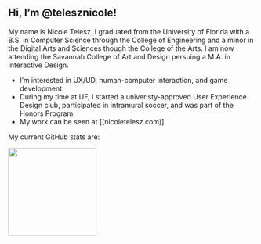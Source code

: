 ## Hi, I’m @telesznicole!
My name is Nicole Telesz. I graduated from the University of Florida with a B.S. in Computer Science through the College of Engineering and a minor in the Digital Arts and Sciences though the College of the Arts. I am now attending the Savannah College of Art and Design persuing a M.A. in Interactive Design.
- I’m interested in UX/UD, human-computer interaction, and game development.
- During my time at UF, I started a univeristy-approved User Experience Design club, participated in intramural soccer, and was part of the Honors Program.
- My work can be seen at [(nicoletelesz.com)]

My current GitHub stats are:

<img height="180em" src="https://github-readme-stats.vercel.app/api?username=telesznicole&show_icons=true&hide_border=true&&count_private=true&include_all_commits=true" />

<!---
telesznicole/telesznicole is a ✨ special ✨ repository because its `README.md` (this file) appears on your GitHub profile.
You can click the Preview link to take a look at your changes.
--->
